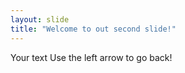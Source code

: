 ```yaml
---
layout: slide
title: "Welcome to out second slide!"
---
```

Your text
Use the left arrow to go back!